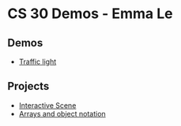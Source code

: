 # CS 30 Demos - Emma Le 

## Demos
- [Traffic light](/demo%20traffic%20light%20github/index.html)

## Projects
- [Interactive Scene](/interactive%20scene/)
- [Arrays and object notation](/yourcards/index.html)


